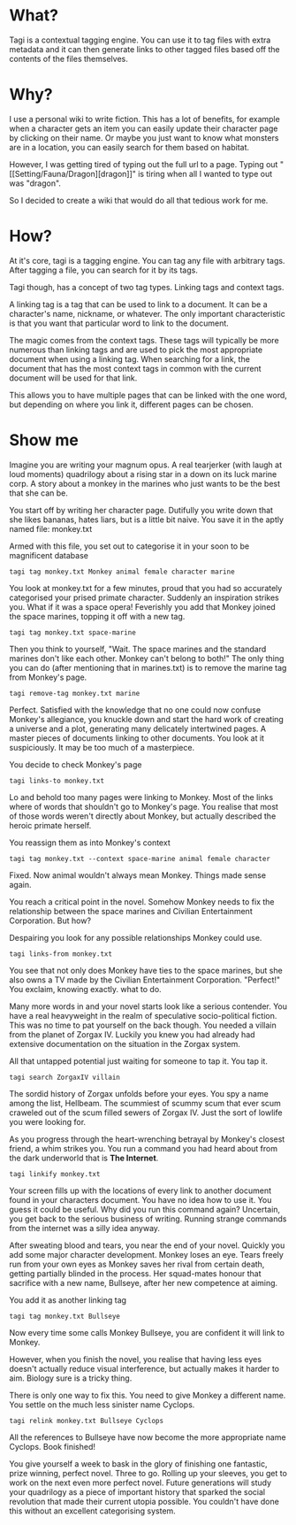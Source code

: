 # What?

Tagi is a contextual tagging engine. You can use it to tag files with extra metadata and it can then generate links to other tagged files based off the contents of the files themselves.

# Why?

I use a personal wiki to write fiction. This has a lot of benefits, for example when a character gets an item you can easily update their character page by clicking on their name. Or maybe you just want to know what monsters are in a location, you can easily search for them based on habitat.

However, I was getting tired of typing out the full url to a page. Typing out "\[\[Setting/Fauna/Dragon\]\[dragon\]\]" is tiring when all I wanted to type out was "dragon".

So I decided to create a wiki that would do all that tedious work for me. 

# How?

At it's core, tagi is a tagging engine. You can tag any file with arbitrary tags. After tagging a file, you can search for it by its tags.

Tagi though, has a concept of two tag types. Linking tags and context tags.

A linking tag is a tag that can be used to link to a document. It can be a character's name, nickname, or whatever. The only important characteristic is that you want that particular word to link to the document.

The magic comes from the context tags. These tags will typically be more numerous than linking tags and are used to pick the most appropriate document when using a linking tag. When searching for a link, the document that has the most context tags in common with the current document will be used for that link.

This allows you to have multiple pages that can be linked with the one word, but depending on where you link it, different pages can be chosen.

# Show me

Imagine you are writing your magnum opus. A real tearjerker (with laugh at loud moments) quadrilogy about a rising star in a down on its luck marine corp. A story about a monkey in the marines who just wants to be the best that she can be.

You start off by writing her character page. Dutifully you write down that she likes bananas, hates liars, but is a little bit naive. You save it in the aptly named file: monkey.txt 

Armed with this file, you set out to categorise it in your soon to be magnificent database

	tagi tag monkey.txt Monkey animal female character marine
	
You look at monkey.txt for a few minutes, proud that you had so accurately categorised your prised primate character. Suddenly an inspiration strikes you. What if it was a space opera! Feverishly you add that Monkey joined the space marines, topping it off with a new tag.

	tagi tag monkey.txt space-marine

Then you think to yourself, "Wait. The space marines and the standard marines don't like each other. Monkey can't belong to both!" The only thing you can do (after mentioning that in marines.txt) is to remove the marine tag from Monkey's page.

	tagi remove-tag monkey.txt marine

Perfect. Satisfied with the knowledge that no one could now confuse Monkey's allegiance, you knuckle down and start the hard work of creating a universe and a plot, generating many delicately intertwined pages. A master pieces of documents linking to other documents. You look at it suspiciously. It may be too much of a masterpiece.

You decide to check Monkey's page

	tagi links-to monkey.txt

Lo and behold too many pages were linking to Monkey. Most of the links where of words that shouldn't go to Monkey's page. You realise that most of those words weren't directly about Monkey, but actually described the heroic primate herself. 

You reassign them as into Monkey's context

	tagi tag monkey.txt --context space-marine animal female character

Fixed. Now animal wouldn't always mean Monkey. Things made sense again.

You reach a critical point in the novel. Somehow Monkey needs to fix the relationship between the space marines and Civilian Entertainment Corporation. But how?

Despairing you look for any possible relationships Monkey could use.

	tagi links-from monkey.txt

You see that not only does Monkey have ties to the space marines, but she also owns a TV made by the Civilian Entertainment Corporation. "Perfect!" You exclaim, knowing exactly. what to do.

Many more words in and your novel starts look like a serious contender. You have a real heavyweight in the realm of speculative socio-political fiction. This was no time to pat yourself on the back though. You needed a villain from the planet of Zorgax IV. Luckily you knew you had already had extensive documentation on the situation in the Zorgax system.

All that untapped potential just waiting for someone to tap it. You tap it.

	tagi search ZorgaxIV villain

The sordid history of Zorgax unfolds before your eyes. You spy a name among the list, Hellbeam. The scummiest of scummy scum that ever scum craweled out of the scum filled sewers of Zorgax IV. Just the sort of lowlife you were looking for.
	
As you progress through the heart-wrenching betrayal by Monkey's closest friend, a whim strikes you. You run a command you had heard about from the dark underworld that is **The Internet**.

	tagi linkify monkey.txt
	
Your screen fills up with the locations of every link to another document found in your characters document. You have no idea how to use it. You guess it could be useful. Why did you run this command again? Uncertain, you get back to the serious business of writing. Running strange commands from the internet was a silly idea anyway. 

After sweating blood and tears, you near the end of your novel. Quickly you add some major character development. Monkey loses an eye. Tears freely run from your own eyes as Monkey saves her rival from certain death, getting partially blinded in the process. Her squad-mates honour that sacrifice with a new name, Bullseye, after her new competence at aiming.

You add it as another linking tag

	tagi tag monkey.txt Bullseye

Now every time some calls Monkey Bullseye, you are confident it will link to Monkey.

However, when you finish the novel, you realise that having less eyes doesn't actually reduce visual interference, but actually makes it harder to aim. Biology sure is a tricky thing.

There is only one way to fix this. You need to give Monkey a different name. You settle on the much less sinister name Cyclops.

	tagi relink monkey.txt Bullseye Cyclops

All the references to Bullseye have now become the more appropriate name Cyclops. Book finished!

You give yourself a week to bask in the glory of finishing one fantastic, prize winning, perfect novel. Three to go. Rolling up your sleeves, you get to work on the next even more perfect novel. Future generations will study your quadrilogy as a piece of important history that sparked the social revolution that made their current utopia possible. You couldn't have done this without an excellent categorising system.
